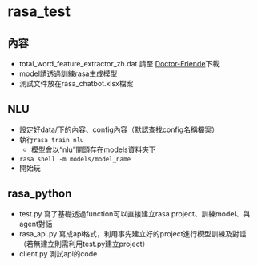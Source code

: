 # rasa_test
## 內容
* total_word_feature_extractor_zh.dat 請至 [Doctor-Friende](https://github.com/pengyou200902/Doctor-Friende)下載
* model請透過訓練rasa生成模型
* 測試文件放在rasa_chatbot.xlsx檔案
## NLU
* 設定好data/下的內容、config內容（默認查找config名稱檔案）
* 執行`rasa train nlu`
    * 模型會以“nlu”開頭存在models資料夾下
* `rasa shell -m models/model_name`
* 開始玩
## rasa_python
* test.py 寫了基礎透過function可以直接建立rasa project、訓練model、與agent對話
* rasa_api.py 寫成api格式，利用事先建立好的project進行模型訓練及對話（若無建立則需利用test.py建立project）
* client.py 測試api的code
